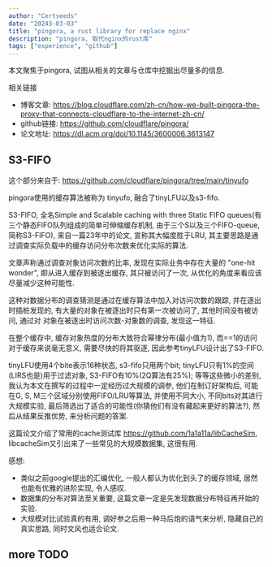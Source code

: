```yaml
---
author: "Certseeds"
date: "20243-03-03"
title: "pingora, a rust library for replace nginx"
description: "pingora, 取代nginx的rust库"
tags: ["experience", "github"]
---
```


本文聚焦于pingora, 试图从相关的文章与仓库中挖掘出尽量多的信息.

相关链接

+ 博客文章: <https://blog.cloudflare.com/zh-cn/how-we-built-pingora-the-proxy-that-connects-cloudflare-to-the-internet-zh-cn/>
+ github链接: <https://github.com/cloudflare/pingora/>
+ 论文地址: <https://dl.acm.org/doi/10.1145/3600006.3613147>

## S3-FIFO

这个部分来自于: <https://github.com/cloudflare/pingora/tree/main/tinyufo>

pingora使用的缓存算法被称为 tinyufo, 融合了tinyLFU以及s3-fifo.

S3-FIFO, 全名Simple and Scalable caching with three Static FIFO queues(有三个静态FIFO队列组成的简单可伸缩缓存机制, 由于三个S以及三个FIFO-queue, 简称S3-FIFO), 来自一篇23年中的论文, 宣称其大幅度胜于LRU, 其主要思路是通过调查实际负载中的缓存访问分布次数来优化实际的算法.

文章声称通过调查对象访问次数的比率, 发现在实际业务中存在大量的 "one-hit wonder", 即从进入缓存到被逐出缓存, 其只被访问了一次, 从优化的角度来看应该尽量减少这种可能性.

这种对数据分布的调查猜测是通过在缓存算法中加入对访问次数的跟踪, 并在逐出时插桩发现的, 有大量的对象在被逐出时只有第一次被访问了, 其他时间没有被访问, 通过对 对象在被逐出时访问次数-对象数的调查, 发现这一特征.

在整个缓存中, 缓存对象热度的分布大致符合幂律分布(最小值为1), 而==1的访问对于缓存来说毫无意义, 需要尽快的将其驱逐, 因此参考tinyLFU设计出了S3-FIFO.

tinyLFU使用4个bite表示16种状态, s3-fifo只用两个bit; tinyLFU只有1%的空间(LIRS也是)用于过滤对象, S3-FIFO有10%(2Q算法有25%); 等等这些微小的差别, 我认为本文在撰写的过程中一定经历过大规模的调参, 他们在制订好架构后, 可能在G, S, M三个区域分别使用FIFO/LRU等算法, 并使用不同大小, 不同bits对其进行大规模实验, 最后筛选出了适合的可能性(你猜他们有没有藏起来更好的算法?), 然后从结果反推优势, 来分析问题的答案.

这篇论文介绍了常用的cache测试库 <https://github.com/1a1a11a/libCacheSim>, libcacheSim又引出来了一些常见的大规模数据集, 这很有用.

感想:

+ 类似之前google提出的汇编优化, 一般人都认为优化到头了的缓存领域, 居然也能有优雅的进阶实现, 令人感叹.
+ 数据集的分布对算法至关重要, 这篇文章一定是先发现数据分布特征再开始的实验.
+ 大规模对比试验真的有用, 调好参之后用一种马后炮的语气来分析, 隐藏自己的真实思路, 同时文风也适合论文.

## more TODO
